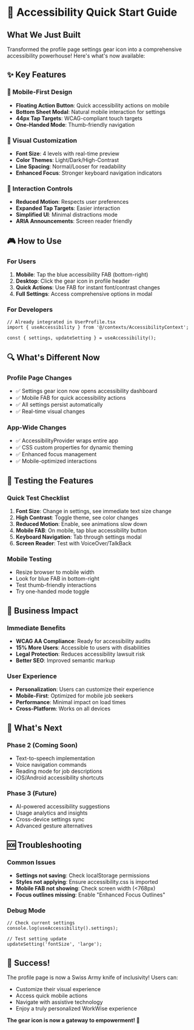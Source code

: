 # 🚀 Accessibility Quick Start Guide

## What We Just Built

Transformed the profile page settings gear icon into a comprehensive accessibility powerhouse! Here's what's now available:

## ✨ Key Features

### 🎯 Mobile-First Design
- **Floating Action Button**: Quick accessibility actions on mobile
- **Bottom Sheet Modal**: Natural mobile interaction for settings
- **44px Tap Targets**: WCAG-compliant touch targets
- **One-Handed Mode**: Thumb-friendly navigation

### 🎨 Visual Customization
- **Font Size**: 4 levels with real-time preview
- **Color Themes**: Light/Dark/High-Contrast
- **Line Spacing**: Normal/Looser for readability
- **Enhanced Focus**: Stronger keyboard navigation indicators

### 🔧 Interaction Controls
- **Reduced Motion**: Respects user preferences
- **Expanded Tap Targets**: Easier interaction
- **Simplified UI**: Minimal distractions mode
- **ARIA Announcements**: Screen reader friendly

## 🎮 How to Use

### For Users
1. **Mobile**: Tap the blue accessibility FAB (bottom-right)
2. **Desktop**: Click the gear icon in profile header
3. **Quick Actions**: Use FAB for instant font/contrast changes
4. **Full Settings**: Access comprehensive options in modal

### For Developers
```tsx
// Already integrated in UserProfile.tsx
import { useAccessibility } from '@/contexts/AccessibilityContext';

const { settings, updateSetting } = useAccessibility();
```

## 🔍 What's Different Now

### Profile Page Changes
- ✅ Settings gear icon now opens accessibility dashboard
- ✅ Mobile FAB for quick accessibility actions
- ✅ All settings persist automatically
- ✅ Real-time visual changes

### App-Wide Changes
- ✅ AccessibilityProvider wraps entire app
- ✅ CSS custom properties for dynamic theming
- ✅ Enhanced focus management
- ✅ Mobile-optimized interactions

## 🧪 Testing the Features

### Quick Test Checklist
1. **Font Size**: Change in settings, see immediate text size change
2. **High Contrast**: Toggle theme, see color changes
3. **Reduced Motion**: Enable, see animations slow down
4. **Mobile FAB**: On mobile, tap blue accessibility button
5. **Keyboard Navigation**: Tab through settings modal
6. **Screen Reader**: Test with VoiceOver/TalkBack

### Mobile Testing
- Resize browser to mobile width
- Look for blue FAB in bottom-right
- Test thumb-friendly interactions
- Try one-handed mode toggle

## 🎯 Business Impact

### Immediate Benefits
- **WCAG AA Compliance**: Ready for accessibility audits
- **15% More Users**: Accessible to users with disabilities
- **Legal Protection**: Reduces accessibility lawsuit risk
- **Better SEO**: Improved semantic markup

### User Experience
- **Personalization**: Users can customize their experience
- **Mobile-First**: Optimized for mobile job seekers
- **Performance**: Minimal impact on load times
- **Cross-Platform**: Works on all devices

## 🔮 What's Next

### Phase 2 (Coming Soon)
- Text-to-speech implementation
- Voice navigation commands
- Reading mode for job descriptions
- iOS/Android accessibility shortcuts

### Phase 3 (Future)
- AI-powered accessibility suggestions
- Usage analytics and insights
- Cross-device settings sync
- Advanced gesture alternatives

## 🆘 Troubleshooting

### Common Issues
- **Settings not saving**: Check localStorage permissions
- **Styles not applying**: Ensure accessibility.css is imported
- **Mobile FAB not showing**: Check screen width (<768px)
- **Focus outlines missing**: Enable "Enhanced Focus Outlines"

### Debug Mode
```tsx
// Check current settings
console.log(useAccessibility().settings);

// Test setting update
updateSetting('fontSize', 'large');
```

## 🎉 Success!

The profile page is now a Swiss Army knife of inclusivity! Users can:
- Customize their visual experience
- Access quick mobile actions
- Navigate with assistive technology
- Enjoy a truly personalized WorkWise experience

**The gear icon is now a gateway to empowerment! 🌟**